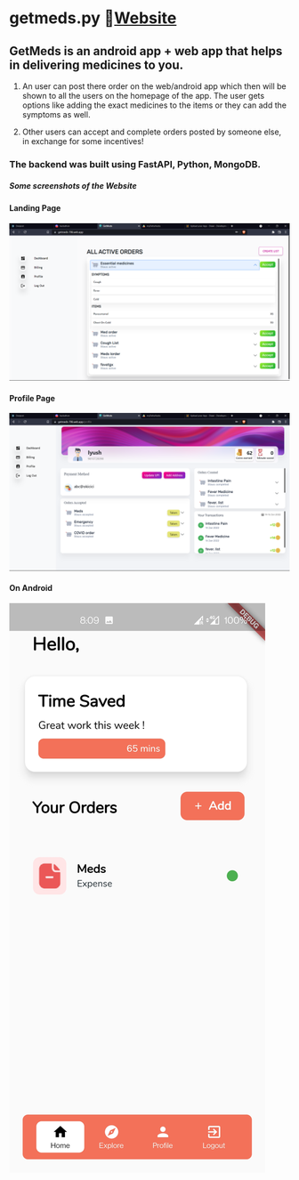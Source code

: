 # getmeds.py 🔗[Website](https://getmeds-123.web.app/)

## GetMeds is an android app + web app that helps in delivering medicines to you.

1) An user can post there order on the web/android app which then will be shown to all the users on the homepage of the app. The user gets options like adding the exact medicines to the items or they can add the symptoms as well. 

2) Other users can accept and complete orders posted by someone else, in exchange for some incentives!

### The backend was built using FastAPI, Python, MongoDB.

##### Some screenshots of the Website

#### Landing Page

![Home Page](https://github.com/arxxv/getmedspy/blob/fe5f2fbe3ada5899925da784651257f6294f4b65/images/home.png)

#### Profile Page

![Profile Page](https://github.com/arxxv/getmedspy/blob/fe5f2fbe3ada5899925da784651257f6294f4b65/images/profile.png)

#### On Android

![Android View](https://github.com/arxxv/getmedspy/blob/fe5f2fbe3ada5899925da784651257f6294f4b65/images/android.jpg)


